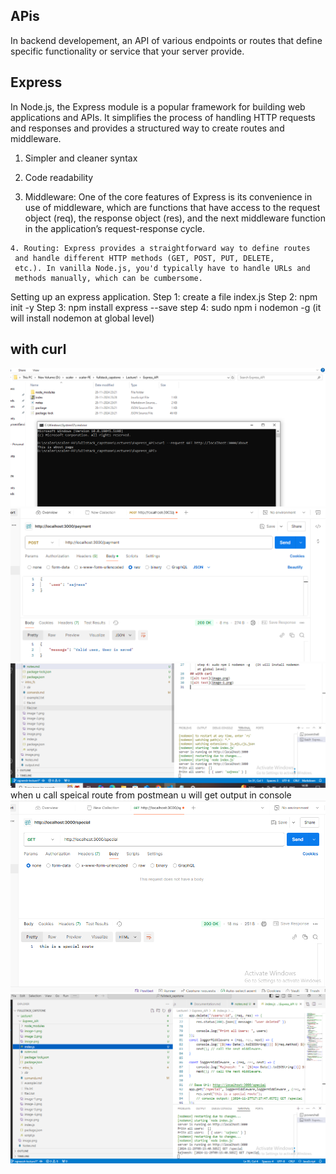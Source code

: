 ## APis
   In backend developement, an API of various endpoints or routes that define specific functionality or service that your server provide. 

## Express
In Node.js, the Express module is a popular framework for building web applications and APIs. It simplifies the process of handling HTTP requests and responses and provides a structured way to create routes and middleware.

   1. Simpler and cleaner syntax

   2. Code readability

   3. Middleware: One of the core features of Express is its
     convenience in use of middleware, which are functions that have
     access to the request object (req), the response object (res), and
     the next middleware function in the application’s
     request-response cycle. 

    4. Routing: Express provides a straightforward way to define routes
     and handle different HTTP methods (GET, POST, PUT, DELETE,
     etc.). In vanilla Node.js, you'd typically have to handle URLs and
     methods manually, which can be cumbersome.


Setting up an express application.
    Step 1: create a file index.js
    Step 2: npm init -y
    Step 3: npm install express --save
    step 4: sudo npm i nodemon -g   (it will install nodemon at global level)
## with curl
![alt text](image.png)
![alt text](image-1.png)
![alt text](image-2.png)
when u call speical route from postmean u will get output in console
![alt text](image-4.png)
![alt text](image-3.png)
